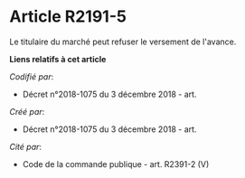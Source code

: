 # Article R2191-5

Le titulaire du marché peut refuser le versement de l'avance.

**Liens relatifs à cet article**

_Codifié par_:

  - Décret n°2018-1075 du 3 décembre 2018 - art.

_Créé par_:

  - Décret n°2018-1075 du 3 décembre 2018 - art.

_Cité par_:

  - Code de la commande publique - art. R2391-2 (V)
